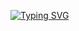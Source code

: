[![Typing SVG](https://readme-typing-svg.herokuapp.com?font=Josefin+Sans&weight=700&size=22&pause=1000&color=E1E1E1&width=435&lines=Made+with+%E2%9D%A4%EF%B8%8F+by+Xposed73;KodNest+ID%3A+KODNMF151;Feb+2023+Batch)](https://git.io/typing-svg)
